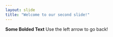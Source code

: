 ```yaml
---
layout: slide
title: "Welcome to our second slide!"
---
```

**Some Bolded Text** 
Use the left arrow to go back!
